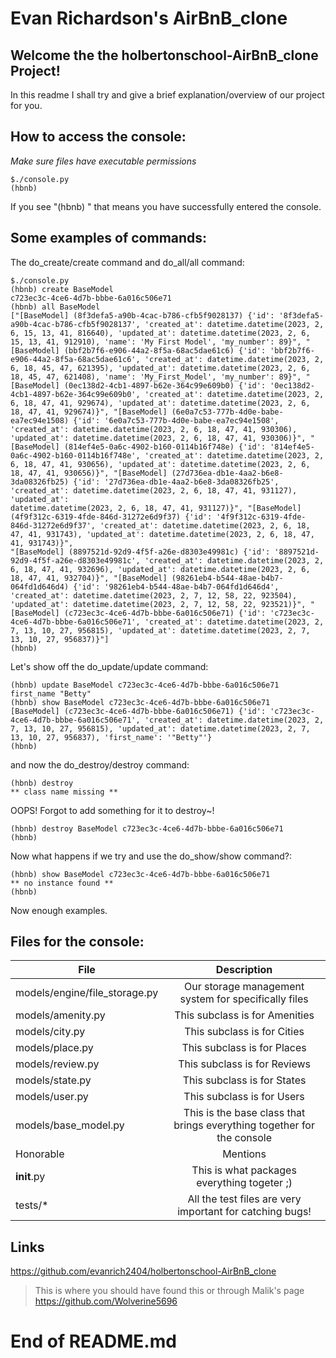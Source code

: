 # Evan Richardson's AirBnB_clone

## Welcome the the holbertonschool-AirBnB_clone Project!
In this readme I shall try and give a brief explanation/overview of our project for you.


## How to access the console:
*Make sure files have executable permissions*
```
$./console.py
(hbnb) 
```
If you see "(hbnb) " that means you have successfully entered the console.

## Some examples of commands:
The do_create/create command and do_all/all command:
```
$./console.py
(hbnb) create BaseModel
c723ec3c-4ce6-4d7b-bbbe-6a016c506e71
(hbnb) all BaseModel
["[BaseModel] (8f3defa5-a90b-4cac-b786-cfb5f9028137) {'id': '8f3defa5-a90b-4cac-b786-cfb5f9028137', 'created_at': datetime.datetime(2023, 2, 6, 15, 13, 41, 816640), 'updated_at': datetime.datetime(2023, 2, 6, 15, 13, 41, 912910), 'name': 'My First Model', 'my_number': 89}", "[BaseModel] (bbf2b7f6-e906-44a2-8f5a-68ac5dae61c6) {'id': 'bbf2b7f6-e906-44a2-8f5a-68ac5dae61c6', 'created_at': datetime.datetime(2023, 2, 6, 18, 45, 47, 621395), 'updated_at': datetime.datetime(2023, 2, 6, 18, 45, 47, 621408), 'name': 'My_First_Model', 'my_number': 89}", "[BaseModel] (0ec138d2-4cb1-4897-b62e-364c99e609b0) {'id': '0ec138d2-4cb1-4897-b62e-364c99e609b0', 'created_at': datetime.datetime(2023, 2, 6, 18, 47, 41, 929674), 'updated_at': datetime.datetime(2023, 2, 6, 18, 47, 41, 929674)}", "[BaseModel] (6e0a7c53-777b-4d0e-babe-ea7ec94e1508) {'id': '6e0a7c53-777b-4d0e-babe-ea7ec94e1508', 'created_at': datetime.datetime(2023, 2, 6, 18, 47, 41, 930306), 'updated_at': datetime.datetime(2023, 2, 6, 18, 47, 41, 930306)}", "[BaseModel] (814ef4e5-0a6c-4902-b160-0114b16f748e) {'id': '814ef4e5-0a6c-4902-b160-0114b16f748e', 'created_at': datetime.datetime(2023, 2, 6, 18, 47, 41, 930656), 'updated_at': datetime.datetime(2023, 2, 6, 18, 47, 41, 930656)}", "[BaseModel] (27d736ea-db1e-4aa2-b6e8-3da08326fb25) {'id': '27d736ea-db1e-4aa2-b6e8-3da08326fb25', 'created_at': datetime.datetime(2023, 2, 6, 18, 47, 41, 931127), 'updated_at': 
datetime.datetime(2023, 2, 6, 18, 47, 41, 931127)}", "[BaseModel] (4f9f312c-6319-4fde-846d-31272e6d9f37) {'id': '4f9f312c-6319-4fde-846d-31272e6d9f37', 'created_at': datetime.datetime(2023, 2, 6, 18, 47, 41, 931743), 'updated_at': datetime.datetime(2023, 2, 6, 18, 47, 41, 931743)}", 
"[BaseModel] (8897521d-92d9-4f5f-a26e-d8303e49981c) {'id': '8897521d-92d9-4f5f-a26e-d8303e49981c', 'created_at': datetime.datetime(2023, 2, 6, 18, 47, 41, 932696), 'updated_at': datetime.datetime(2023, 2, 6, 18, 47, 41, 932704)}", "[BaseModel] (98261eb4-b544-48ae-b4b7-064fd1d646d4) {'id': '98261eb4-b544-48ae-b4b7-064fd1d646d4', 'created_at': datetime.datetime(2023, 2, 7, 12, 58, 22, 923504), 'updated_at': datetime.datetime(2023, 2, 7, 12, 58, 22, 923521)}", "[BaseModel] (c723ec3c-4ce6-4d7b-bbbe-6a016c506e71) {'id': 'c723ec3c-4ce6-4d7b-bbbe-6a016c506e71', 'created_at': datetime.datetime(2023, 2, 7, 13, 10, 27, 956815), 'updated_at': datetime.datetime(2023, 2, 7, 13, 10, 27, 956837)}"]
(hbnb) 
```
Let's show off the do_update/update command:
```
(hbnb) update BaseModel c723ec3c-4ce6-4d7b-bbbe-6a016c506e71 first_name "Betty"
(hbnb) show BaseModel c723ec3c-4ce6-4d7b-bbbe-6a016c506e71
[BaseModel] (c723ec3c-4ce6-4d7b-bbbe-6a016c506e71) {'id': 'c723ec3c-4ce6-4d7b-bbbe-6a016c506e71', 'created_at': datetime.datetime(2023, 2, 7, 13, 10, 27, 956815), 'updated_at': datetime.datetime(2023, 2, 7, 13, 10, 27, 956837), 'first_name': '"Betty"'}
(hbnb) 
```
and now the do_destroy/destroy command:
```
(hbnb) destroy
** class name missing **
```
OOPS! Forgot to add something for it to destroy~!
```
(hbnb) destroy BaseModel c723ec3c-4ce6-4d7b-bbbe-6a016c506e71
(hbnb) 
```
Now what happens if we try and use the do_show/show command?:
```
(hbnb) show BaseModel c723ec3c-4ce6-4d7b-bbbe-6a016c506e71
** no instance found **
(hbnb) 
```
Now enough examples.

## Files for the console:
| File  | Description |
| ------------- |:-------------:|
| models/engine/file_storage.py | Our storage management system for specifically files |
| models/amenity.py | This subclass is for Amenities |
| models/city.py | This subclass is for Cities |
| models/place.py | This subclass is for Places |
| models/review.py | This subclass is for Reviews |
| models/state.py | This subclass is for States |
| models/user.py | This subclass is for Users |
| models/base_model.py | This is the base class that brings everything together for the console |
| Honorable | Mentions |
| __init__.py | This is what packages everything togeter ;) |
| tests/* | All the test files are very important for catching bugs! |

## Links

https://github.com/evanrich2404/holbertonschool-AirBnB_clone
> This is where you should have found this or through Malik's page
https://github.com/Wolverine5696



# End of README.md
